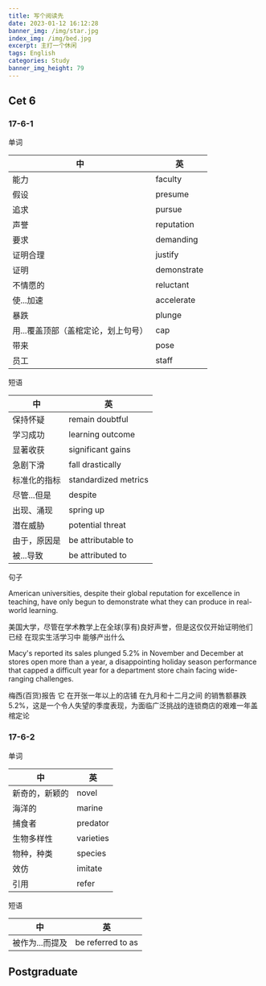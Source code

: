 ```yaml
---
title: 写个阅读先
date: 2023-01-12 16:12:28
banner_img: /img/star.jpg
index_img: /img/bed.jpg
excerpt: 主打一个休闲
tags: English
categories: Study
banner_img_height: 79
---
```


## Cet 6

### 17-6-1

单词

| 中                                  | 英          |
| ----------------------------------- | ----------- |
| 能力                                | faculty     |
| 假设                                | presume     |
| 追求                                | pursue      |
| 声誉                                | reputation  |
| 要求                                | demanding   |
| 证明合理                            | justify     |
| 证明                                | demonstrate |
| 不情愿的                            | reluctant   |
| 使...加速                           | accelerate  |
| 暴跌                                | plunge      |
| 用...覆盖顶部（盖棺定论，划上句号） | cap         |
| 带来                                | pose        |
| 员工                                | staff       |

短语

| 中           | 英                   |
| ------------ | -------------------- |
| 保持怀疑     | remain doubtful      |
| 学习成功     | learning outcome     |
| 显著收获     | significant gains    |
| 急剧下滑     | fall drastically     |
| 标准化的指标 | standardized metrics |
| 尽管...但是  | despite              |
| 出现、涌现   | spring up            |
| 潜在威胁     | potential threat     |
| 由于，原因是 | be attributable to   |
| 被...导致    | be attributed to     |

句子

American universities, despite their global reputation for excellence in teaching, have only begun to demonstrate what they can produce in real-world learning.

美国大学，尽管在学术教学上在全球(享有)良好声誉，但是这仅仅开始证明他们 已经 在现实生活学习中 能够产出什么

Macy's reported its sales plunged 5.2% in November and December at stores open more than a year, a disappointing holiday season performance that capped a difficult year for a department store chain facing wide-ranging challenges.

梅西(百货)报告 它 在开张一年以上的店铺 在九月和十二月之间 的销售额暴跌5.2%，这是一个令人失望的季度表现，为面临广泛挑战的连锁商店的艰难一年盖棺定论

### 17-6-2

单词

| 中             | 英        |
| -------------- | --------- |
| 新奇的，新颖的 | novel     |
| 海洋的         | marine    |
| 捕食者         | predator  |
| 生物多样性     | varieties |
| 物种，种类     | species   |
| 效仿           | imitate   |
| 引用           | refer     |

短语

| 中              | 英                |
| --------------- | ----------------- |
| 被作为...而提及 | be referred to as |

## Postgraduate
